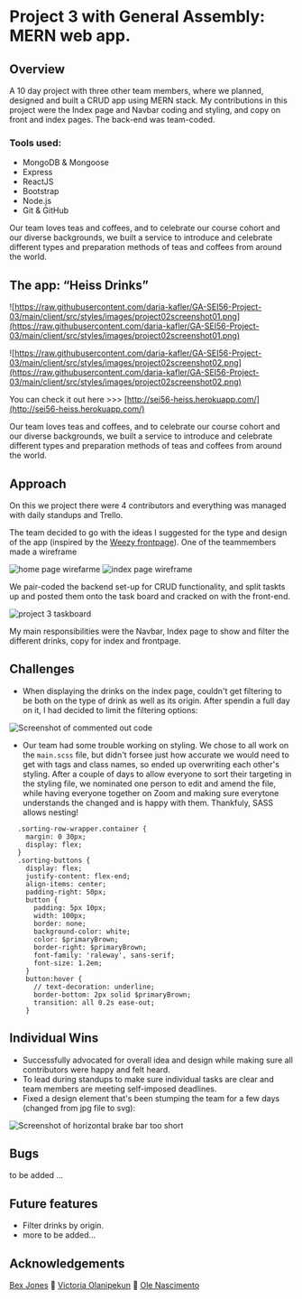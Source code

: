  # Project 3 with General Assembly: MERN web app.
 ## Overview
A 10 day project with three other team members, where we planned, designed and built a CRUD app using MERN stack.
My contributions in this project were the Index page and Navbar coding and styling, and copy on front and index pages. The back-end was team-coded.

 ### Tools used: 
 * MongoDB & Mongoose
 * Express
 * ReactJS 
 * Bootstrap
 * Node.js
 * Git & GitHub
 
 
Our team loves teas and coffees, and to celebrate our course cohort and our diverse backgrounds, we built a service to introduce and celebrate different types and preparation methods of teas and coffees from around the world.


 ## The app: “Heiss Drinks” 
![https://raw.githubusercontent.com/daria-kafler/GA-SEI56-Project-03/main/client/src/styles/images/project02screenshot01.png](https://raw.githubusercontent.com/daria-kafler/GA-SEI56-Project-03/main/client/src/styles/images/project02screenshot01.png)

![https://raw.githubusercontent.com/daria-kafler/GA-SEI56-Project-03/main/client/src/styles/images/project02screenshot02.png](https://raw.githubusercontent.com/daria-kafler/GA-SEI56-Project-03/main/client/src/styles/images/project02screenshot02.png)

You can check it out here >>> [http://sei56-heiss.herokuapp.com/](http://sei56-heiss.herokuapp.com/)

Our team loves teas and coffees, and to celebrate our course cohort and our diverse backgrounds, we built a service to introduce and celebrate different types and preparation methods of teas and coffees from around the world.

## Approach
On this we project there were 4 contributors and everything was managed with daily standups and Trello. 

The team decided to go with the ideas I suggested for the type and design of the app (inspired by the [Weezy frontpage](https://weezy.co.uk/)).
One of the teammembers made a wireframe 

![home page wirefarme](https://raw.githubusercontent.com/daria-kafler/GA-SEI56-Project-03/main/client/src/styles/images/HomePage.png)
![index page wireframe](https://raw.githubusercontent.com/daria-kafler/GA-SEI56-Project-03/main/client/src/styles/images/Index%20page.png)

We pair-coded the backend set-up for CRUD functionality, and split taskts up and posted them onto the task board and cracked on with the front-end.

![project 3 taskboard](https://raw.githubusercontent.com/daria-kafler/GA-SEI56-Project-03/main/client/src/styles/images/project3taskboard.png)

My main responsibilities were the Navbar, Index page to show and filter the different drinks, copy for index and frontpage.


## Challenges
* When displaying the drinks on the index page, couldn't get filtering to be both on the type of drink as well as its origin. After spendin a full day on it, I had decided to limit the filtering options:

![Screenshot of commented out code](https://raw.githubusercontent.com/daria-kafler/GA-SEI56-Project-03/main/client/src/styles/images/Screenshot%202021-08-10%20at%2016.15.39.png)

* Our team had some trouble working on styling. We chose to all work on the `main.scss` file, but didn't forsee just how accurate we would need to get with tags and class names, so ended up overwriting each other's styling.
After a couple of days to allow everyone to sort their targeting in the styling file, we nominated one person to edit and amend the file, while having everyone together on Zoom and making sure everytone understands the changed and is happy with them.
Thankfuly, SASS allows nesting!

```index-wrapper.container {
  .sorting-row-wrapper.container {
    margin: 0 30px;
    display: flex;
  }
  .sorting-buttons {
    display: flex;
    justify-content: flex-end;
    align-items: center;
    padding-right: 50px;
    button {
      padding: 5px 10px;
      width: 100px;
      border: none;
      background-color: white;
      color: $primaryBrown;
      border-right: $primaryBrown;
      font-family: 'raleway', sans-serif;
      font-size: 1.2em;
    }
    button:hover {
      // text-decoration: underline;
      border-bottom: 2px solid $primaryBrown;
      transition: all 0.2s ease-out;
    }
```


## Individual Wins
* Successfully advocated for overall idea and design while making sure all contributors were happy and felt heard.
* To lead during standups to make sure individual tasks are clear and team members are meeting self-imposed deadlines. 
* Fixed a design element that's been stumping the team for a few days (changed from jpg file to svg):

![Screenshot of horizontal brake bar too short](https://raw.githubusercontent.com/daria-kafler/GA-SEI56-Project-03/main/client/src/styles/zigzagshort.jpg)


## Bugs
to be added ...

## Future features
* Filter drinks by origin.
* more to be added...

## Acknowledgements
[Bex Jones](https://github.com/simplythebex) 🧡
[Victoria Olanipekun](https://github.com/victoriaolanipekun) 🧡
[Ole Nascimento](https://github.com/eintrittfrei)
